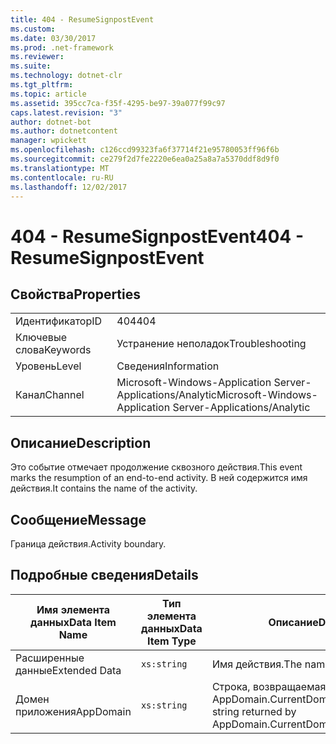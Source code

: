 ```yaml
---
title: 404 - ResumeSignpostEvent
ms.custom: 
ms.date: 03/30/2017
ms.prod: .net-framework
ms.reviewer: 
ms.suite: 
ms.technology: dotnet-clr
ms.tgt_pltfrm: 
ms.topic: article
ms.assetid: 395cc7ca-f35f-4295-be97-39a077f99c97
caps.latest.revision: "3"
author: dotnet-bot
ms.author: dotnetcontent
manager: wpickett
ms.openlocfilehash: c126ccd99323fa6f37714f21e95780053ff96f6b
ms.sourcegitcommit: ce279f2d7fe2220e6ea0a25a8a7a5370ddf8d9f0
ms.translationtype: MT
ms.contentlocale: ru-RU
ms.lasthandoff: 12/02/2017
---
```

# <a name="404---resumesignpostevent"></a><span data-ttu-id="7e8d3-102">404 - ResumeSignpostEvent</span><span class="sxs-lookup"><span data-stu-id="7e8d3-102">404 - ResumeSignpostEvent</span></span>
## <a name="properties"></a><span data-ttu-id="7e8d3-103">Свойства</span><span class="sxs-lookup"><span data-stu-id="7e8d3-103">Properties</span></span>  
  
|||  
|-|-|  
|<span data-ttu-id="7e8d3-104">Идентификатор</span><span class="sxs-lookup"><span data-stu-id="7e8d3-104">ID</span></span>|<span data-ttu-id="7e8d3-105">404</span><span class="sxs-lookup"><span data-stu-id="7e8d3-105">404</span></span>|  
|<span data-ttu-id="7e8d3-106">Ключевые слова</span><span class="sxs-lookup"><span data-stu-id="7e8d3-106">Keywords</span></span>|<span data-ttu-id="7e8d3-107">Устранение неполадок</span><span class="sxs-lookup"><span data-stu-id="7e8d3-107">Troubleshooting</span></span>|  
|<span data-ttu-id="7e8d3-108">Уровень</span><span class="sxs-lookup"><span data-stu-id="7e8d3-108">Level</span></span>|<span data-ttu-id="7e8d3-109">Сведения</span><span class="sxs-lookup"><span data-stu-id="7e8d3-109">Information</span></span>|  
|<span data-ttu-id="7e8d3-110">Канал</span><span class="sxs-lookup"><span data-stu-id="7e8d3-110">Channel</span></span>|<span data-ttu-id="7e8d3-111">Microsoft-Windows-Application Server-Applications/Analytic</span><span class="sxs-lookup"><span data-stu-id="7e8d3-111">Microsoft-Windows-Application Server-Applications/Analytic</span></span>|  
  
## <a name="description"></a><span data-ttu-id="7e8d3-112">Описание</span><span class="sxs-lookup"><span data-stu-id="7e8d3-112">Description</span></span>  
 <span data-ttu-id="7e8d3-113">Это событие отмечает продолжение сквозного действия.</span><span class="sxs-lookup"><span data-stu-id="7e8d3-113">This event marks the resumption of an end-to-end activity.</span></span> <span data-ttu-id="7e8d3-114">В ней содержится имя действия.</span><span class="sxs-lookup"><span data-stu-id="7e8d3-114">It contains the name of the activity.</span></span>  
  
## <a name="message"></a><span data-ttu-id="7e8d3-115">Сообщение</span><span class="sxs-lookup"><span data-stu-id="7e8d3-115">Message</span></span>  
 <span data-ttu-id="7e8d3-116">Граница действия.</span><span class="sxs-lookup"><span data-stu-id="7e8d3-116">Activity boundary.</span></span>  
  
## <a name="details"></a><span data-ttu-id="7e8d3-117">Подробные сведения</span><span class="sxs-lookup"><span data-stu-id="7e8d3-117">Details</span></span>  
  
|<span data-ttu-id="7e8d3-118">Имя элемента данных</span><span class="sxs-lookup"><span data-stu-id="7e8d3-118">Data Item Name</span></span>|<span data-ttu-id="7e8d3-119">Тип элемента данных</span><span class="sxs-lookup"><span data-stu-id="7e8d3-119">Data Item Type</span></span>|<span data-ttu-id="7e8d3-120">Описание</span><span class="sxs-lookup"><span data-stu-id="7e8d3-120">Description</span></span>|  
|--------------------|--------------------|-----------------|  
|<span data-ttu-id="7e8d3-121">Расширенные данные</span><span class="sxs-lookup"><span data-stu-id="7e8d3-121">Extended Data</span></span>|`xs:string`|<span data-ttu-id="7e8d3-122">Имя действия.</span><span class="sxs-lookup"><span data-stu-id="7e8d3-122">The name of the activity.</span></span>|  
|<span data-ttu-id="7e8d3-123">Домен приложения</span><span class="sxs-lookup"><span data-stu-id="7e8d3-123">AppDomain</span></span>|`xs:string`|<span data-ttu-id="7e8d3-124">Строка, возвращаемая AppDomain.CurrentDomain.FriendlyName.</span><span class="sxs-lookup"><span data-stu-id="7e8d3-124">The string returned by AppDomain.CurrentDomain.FriendlyName.</span></span>|
